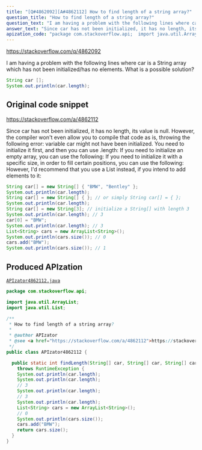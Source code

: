 ```yaml
---
title: "[Q#4862092][A#4862112] How to find length of a string array?"
question_title: "How to find length of a string array?"
question_text: "I am having a problem with the following lines where car is a String array which has not been initialized/has no elements. What is a possible solution?"
answer_text: "Since car has not been initialized, it has no length, its value is null. However, the compiler won't even allow you to compile that code as is, throwing the following error: variable car might not have been initialized. You need to initialize it first, and then you can use .length: If you need to initialize an empty array, you can use the following: If you need to initialize it with a specific size, in order to fill certain positions, you can use the following: However, I'd recommend that you use a List instead, if you intend to add elements to it:"
apization_code: "package com.stackoverflow.api;  import java.util.ArrayList; import java.util.List;  /**  * How to find length of a string array?  *  * @author APIzator  * @see <a href=\"https://stackoverflow.com/a/4862112\">https://stackoverflow.com/a/4862112</a>  */ public class APIzator4862112 {    public static int findLength(String[] car, String[] car, String[] car)     throws RuntimeException {     System.out.println(car.length);     System.out.println(car.length);     // 3     System.out.println(car.length);     // 3     System.out.println(car.length);     List<String> cars = new ArrayList<String>();     // 0     System.out.println(cars.size());     cars.add(\"BMW\");     return cars.size();   } }"
---
```


https://stackoverflow.com/q/4862092

I am having a problem with the following lines where car is a String array which has not been initialized/has no elements.
What is a possible solution?


```java
String car [];
System.out.println(car.length);
```


## Original code snippet

https://stackoverflow.com/a/4862112

Since car has not been initialized, it has no length, its value is null. However, the compiler won&#x27;t even allow you to compile that code as is, throwing the following error: variable car might not have been initialized.
You need to initialize it first, and then you can use .length:
If you need to initialize an empty array, you can use the following:
If you need to initialize it with a specific size, in order to fill certain positions, you can use the following:
However, I&#x27;d recommend that you use a List instead, if you intend to add elements to it:

```java
String car[] = new String[] { "BMW", "Bentley" };
System.out.println(car.length);
String car[] = new String[] { }; // or simply String car[] = { };
System.out.println(car.length);
String car[] = new String[3]; // initialize a String[] with length 3
System.out.println(car.length); // 3
car[0] = "BMW";
System.out.println(car.length); // 3
List<String> cars = new ArrayList<String>();
System.out.println(cars.size()); // 0
cars.add("BMW");
System.out.println(cars.size()); // 1
```

## Produced APIzation

[`APIzator4862112.java`](https://github.com/pasqualesalza/apization-temp-data/raw/master/apizations/java/APIzator4862112.java)

```java
package com.stackoverflow.api;

import java.util.ArrayList;
import java.util.List;

/**
 * How to find length of a string array?
 *
 * @author APIzator
 * @see <a href="https://stackoverflow.com/a/4862112">https://stackoverflow.com/a/4862112</a>
 */
public class APIzator4862112 {

  public static int findLength(String[] car, String[] car, String[] car)
    throws RuntimeException {
    System.out.println(car.length);
    System.out.println(car.length);
    // 3
    System.out.println(car.length);
    // 3
    System.out.println(car.length);
    List<String> cars = new ArrayList<String>();
    // 0
    System.out.println(cars.size());
    cars.add("BMW");
    return cars.size();
  }
}

```